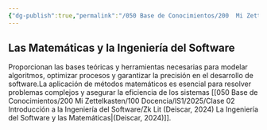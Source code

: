```yaml
---
{"dg-publish":true,"permalink":"/050 Base de Conocimientos/200  Mi Zettelkasten/100 Docencia/IS1/2025/Clase 02 Introducción a la Ingeniería del Software/Zk Las Matemáticas y la Ingeniería del Software/","tags":["interdisciplinario","matemáticas","ingenieríaDelSoftware"]}
---
```


## Las Matemáticas y la Ingeniería del Software
Proporcionan las bases teóricas y herramientas necesarias para modelar algoritmos, optimizar procesos y garantizar la precisión en el desarrollo de software.La aplicación de métodos matemáticos es esencial para resolver problemas complejos y asegurar la eficiencia de los sistemas [[050 Base de Conocimientos/200  Mi Zettelkasten/100 Docencia/IS1/2025/Clase 02 Introducción a la Ingeniería del Software/Zk Lit (Deiscar, 2024) La Ingeniería del Software y las Matemáticas\|(Deiscar, 2024)]].
